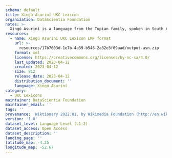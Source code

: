 ```yaml
---
schema: default
title: Xingú Asuriní UKC Lexicon
organization: DataScientia Foundation
notes: >-
  Xingú Asuriní is a language from the Tupian family, spoken in South America. The UKC Lexicon of Xingú Asuriní is represented as a lexico-semantic network. It consists of words, word senses, synsets, as well as sense-level and synset-level relationships.
resources:
  - name: Xingú Asuriní UKC Lexicon LMF format
    url: >-
      resources/17b7603d-1e7b-4a39-b546-2a32e3f09aad/output-asn.zip
    format: xml
    license: https://creativecommons.org/licenses/by-nc-sa/4.0/
    last_updated: 2023-04-12
    created: 2023-04-12
    size: 812
    release_date: 2023-04-12
    distribution_document: ''
    language: Xingú Asuriní
category:
  - UKC Lexicons
maintainer: DataScientia Foundation
maintainer_email: ''
tags: ''
provenance: 'Wiktionary 2022.01. by Wikimedia Foundation (http://en.wiktionary.org); Princeton WordNet 2.1 by Princeton University (https://wordnet.princeton.edu)'
version: '1.0'
dataset_level: Language Level (L1-2)
dataset_access: Open Access
dataset_description: ''
landing_page: ''
latitude_map: -4.25
longitude_map: -52.67
---
```

